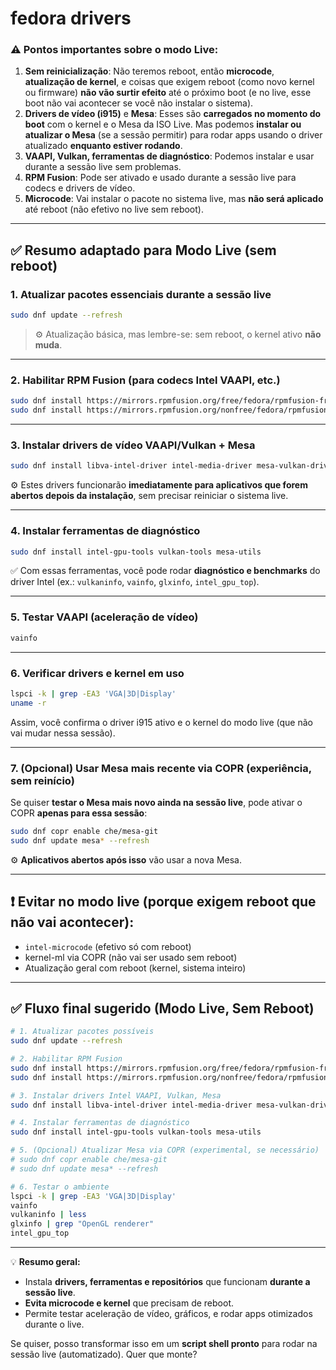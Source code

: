 # fedora drivers

### ⚠️ Pontos importantes sobre o **modo Live**:
1. **Sem reinicialização**: Não teremos reboot, então **microcode**, **atualização de kernel**, e coisas que exigem reboot (como novo kernel ou firmware) **não vão surtir efeito** até o próximo boot (e no live, esse boot não vai acontecer se você não instalar o sistema).
2. **Drivers de vídeo (i915)** e **Mesa**: Esses são **carregados no momento do boot** com o kernel e o Mesa da ISO Live. Mas podemos **instalar ou atualizar o Mesa** (se a sessão permitir) para rodar apps usando o driver atualizado **enquanto estiver rodando**.
3. **VAAPI, Vulkan, ferramentas de diagnóstico**: Podemos instalar e usar durante a sessão live sem problemas.
4. **RPM Fusion**: Pode ser ativado e usado durante a sessão live para codecs e drivers de vídeo.
5. **Microcode**: Vai instalar o pacote no sistema live, mas **não será aplicado** até reboot (não efetivo no live sem reboot).

---

## ✅ Resumo adaptado para Modo Live (sem reboot)

### 1. **Atualizar pacotes essenciais durante a sessão live**
```bash
sudo dnf update --refresh
```

> ⚙️ Atualização básica, mas lembre-se: sem reboot, o kernel ativo **não muda**.

---

### 2. **Habilitar RPM Fusion (para codecs Intel VAAPI, etc.)**
```bash
sudo dnf install https://mirrors.rpmfusion.org/free/fedora/rpmfusion-free-release-$(rpm -E %fedora).noarch.rpm
sudo dnf install https://mirrors.rpmfusion.org/nonfree/fedora/rpmfusion-nonfree-release-$(rpm -E %fedora).noarch.rpm
```

---

### 3. **Instalar drivers de vídeo VAAPI/Vulkan + Mesa**
```bash
sudo dnf install libva-intel-driver intel-media-driver mesa-vulkan-drivers mesa-va-drivers
```

⚙️ Estes drivers funcionarão **imediatamente para aplicativos que forem abertos depois da instalação**, sem precisar reiniciar o sistema live.

---

### 4. **Instalar ferramentas de diagnóstico**
```bash
sudo dnf install intel-gpu-tools vulkan-tools mesa-utils
```

✅ Com essas ferramentas, você pode rodar **diagnóstico e benchmarks** do driver Intel (ex.: `vulkaninfo`, `vainfo`, `glxinfo`, `intel_gpu_top`).

---

### 5. **Testar VAAPI (aceleração de vídeo)**
```bash
vainfo
```

---

### 6. **Verificar drivers e kernel em uso**
```bash
lspci -k | grep -EA3 'VGA|3D|Display'
uname -r
```

Assim, você confirma o driver i915 ativo e o kernel do modo live (que não vai mudar nessa sessão).

---

### 7. **(Opcional) Usar Mesa mais recente via COPR (experiência, sem reinício)**
Se quiser **testar o Mesa mais novo ainda na sessão live**, pode ativar o COPR **apenas para essa sessão**:

```bash
sudo dnf copr enable che/mesa-git
sudo dnf update mesa* --refresh
```

⚙️ **Aplicativos abertos após isso** vão usar a nova Mesa.

---

## ❗ Evitar no modo live (porque exigem reboot que não vai acontecer):
- `intel-microcode` (efetivo só com reboot)
- kernel-ml via COPR (não vai ser usado sem reboot)
- Atualização geral com reboot (kernel, sistema inteiro)

---

## ✅ **Fluxo final sugerido (Modo Live, Sem Reboot)**

```bash
# 1. Atualizar pacotes possíveis
sudo dnf update --refresh

# 2. Habilitar RPM Fusion
sudo dnf install https://mirrors.rpmfusion.org/free/fedora/rpmfusion-free-release-$(rpm -E %fedora).noarch.rpm
sudo dnf install https://mirrors.rpmfusion.org/nonfree/fedora/rpmfusion-nonfree-release-$(rpm -E %fedora).noarch.rpm

# 3. Instalar drivers Intel VAAPI, Vulkan, Mesa
sudo dnf install libva-intel-driver intel-media-driver mesa-vulkan-drivers mesa-va-drivers

# 4. Instalar ferramentas de diagnóstico
sudo dnf install intel-gpu-tools vulkan-tools mesa-utils

# 5. (Opcional) Atualizar Mesa via COPR (experimental, se necessário)
# sudo dnf copr enable che/mesa-git
# sudo dnf update mesa* --refresh

# 6. Testar o ambiente
lspci -k | grep -EA3 'VGA|3D|Display'
vainfo
vulkaninfo | less
glxinfo | grep "OpenGL renderer"
intel_gpu_top
```

---

💡 **Resumo geral:**
- Instala **drivers, ferramentas e repositórios** que funcionam **durante a sessão live**.
- **Evita microcode e kernel** que precisam de reboot.
- Permite testar aceleração de vídeo, gráficos, e rodar apps otimizados durante o live.

Se quiser, posso transformar isso em um **script shell pronto** para rodar na sessão live (automatizado). Quer que monte?
